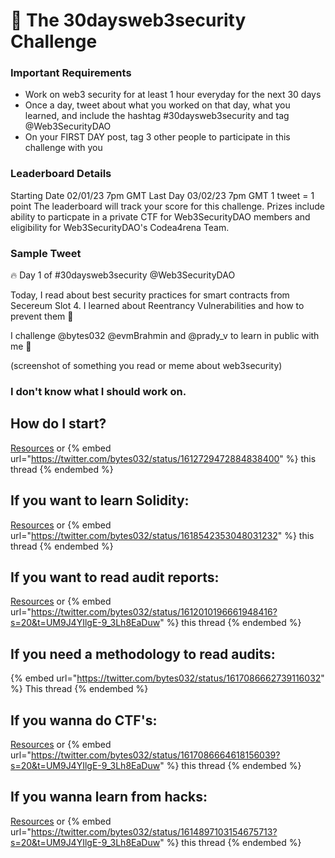 # 🫡 The 30daysweb3security Challenge

### Important Requirements

* Work on web3 security for at least 1 hour everyday for the next 30 days
* Once a day, tweet about what you worked on that day, what you learned, and include the hashtag #30daysweb3security and tag @Web3SecurityDAO
* On your FIRST DAY post, tag 3 other people to participate in this challenge with you

### Leaderboard Details

Starting Date 02/01/23 7pm GMT
Last Day 03/02/23 7pm GMT
1 tweet = 1 point
The leaderboard will track your score for this challenge. 
Prizes include ability to particpate in a private CTF for Web3SecurityDAO members and eligibility for Web3SecurityDAO's Codea4rena Team.

### Sample Tweet

🔥 Day 1 of #30daysweb3security @Web3SecurityDAO

Today, I read about best security practices for smart contracts from Secereum Slot 4. I learned about Reentrancy Vulnerabilities and how to prevent them 👔 

I challenge @bytes032 @evmBrahmin and @prady_v to learn in public with me 🚀

(screenshot of something you read or meme about web3security)

### I don't know what I should work on.

## How do I start? 
[Resources](https://www.web3securitydao.xyz/collaborating/resources) or 
{% embed url="https://twitter.com/bytes032/status/1612729472884838400" %} this thread {% endembed %}

##  If you want to learn Solidity: 
[Resources](https://www.web3securitydao.xyz/collaborating/resources/solidity) or  {% embed url="https://twitter.com/bytes032/status/1618542353048031232" %} this thread {% endembed %}

##  If you want to read audit reports: 
[Resources](https://www.web3securitydao.xyz/collaborating/resources/audit-database) or  {% embed url="https://twitter.com/bytes032/status/1612010196661948416?s=20&t=UM9J4YIlgE-9_3Lh8EaDuw" %} this thread {% endembed %}

## If you need a methodology to read audits:
{% embed url="https://twitter.com/bytes032/status/1617086662739116032" %} This thread {% endembed %} 

## If you wanna do CTF's: 
[Resources](https://www.web3securitydao.xyz/collaborating/resources/ctfs) or {% embed url="https://twitter.com/bytes032/status/1617086664618156039?s=20&t=UM9J4YIlgE-9_3Lh8EaDuw" %} this thread {% endembed %} 

## If you wanna learn from hacks: 
[Resources](https://www.web3securitydao.xyz/collaborating/resources/attacks) or {% embed url="https://twitter.com/bytes032/status/1614897103154675713?s=20&t=UM9J4YIlgE-9_3Lh8EaDuw" %} this thread {% endembed %} 